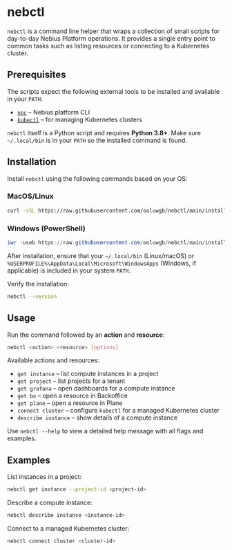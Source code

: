 # nebctl

`nebctl` is a command line helper that wraps a collection of small scripts for day-to-day Nebius Platform operations. It provides a single entry point to common tasks such as listing resources or connecting to a Kubernetes cluster.

## Prerequisites

The scripts expect the following external tools to be installed and available in your `PATH`:

* [`npc`](https://docs.nebius.dev/en/cli/) – Nebius platform CLI
* [`kubectl`](https://kubernetes.io/docs/tasks/tools/) – for managing Kubernetes clusters

`nebctl` itself is a Python script and requires **Python 3.8+**.
Make sure `~/.local/bin` is in your `PATH` so the installed command is found.

## Installation

Install `nebctl` using the following commands based on your OS:

### MacOS/Linux

```bash
curl -sSL https://raw.githubusercontent.com/ooluwgb/nebctl/main/install.sh | bash
```

### Windows (PowerShell)

```powershell
iwr -useb https://raw.githubusercontent.com/ooluwgb/nebctl/main/install.ps1 | iex
```

After installation, ensure that your `~/.local/bin` (Linux/macOS) or `%USERPROFILE%\AppData\Local\Microsoft\WindowsApps` (Windows, if applicable) is included in your system `PATH`.

Verify the installation:

```bash
nebctl --version
```

## Usage

Run the command followed by an **action** and **resource**:

```bash
nebctl <action> <resource> [options]
```

Available actions and resources:

* `get instance` – list compute instances in a project
* `get project` – list projects for a tenant
* `get grafana` – open dashboards for a compute instance
* `get bo` – open a resource in Backoffice
* `get plane` – open a resource in Plane
* `connect cluster` – configure `kubectl` for a managed Kubernetes cluster
* `describe instance` – show details of a compute instance

Use `nebctl --help` to view a detailed help message with all flags and examples.

## Examples

List instances in a project:

```bash
nebctl get instance --project-id <project-id>
```

Describe a compute instance:

```bash
nebctl describe instance <instance-id>
```

Connect to a managed Kubernetes cluster:

```bash
nebctl connect cluster <cluster-id>
```
